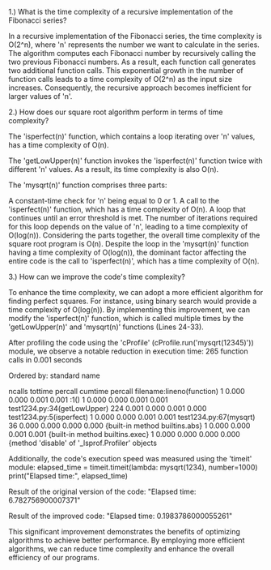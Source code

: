 1.) What is the time complexity of a recursive implementation of the Fibonacci series?

In a recursive implementation of the Fibonacci series, the time complexity is O(2^n), where 'n' represents the number we want to calculate in the series. The algorithm computes each Fibonacci number by recursively calling the two previous Fibonacci numbers. As a result, each function call generates two additional function calls. This exponential growth in the number of function calls leads to a time complexity of O(2^n) as the input size increases. Consequently, the recursive approach becomes inefficient for larger values of 'n'.

2.) How does our square root algorithm perform in terms of time complexity?

The 'isperfect(n)' function, which contains a loop iterating over 'n' values, has a time complexity of O(n).

The 'getLowUpper(n)' function invokes the 'isperfect(n)' function twice with different 'n' values. As a result, its time complexity is also O(n).

The 'mysqrt(n)' function comprises three parts:

A constant-time check for 'n' being equal to 0 or 1.
A call to the 'isperfect(n)' function, which has a time complexity of O(n).
A loop that continues until an error threshold is met. The number of iterations required for this loop depends on the value of 'n', leading to a time complexity of O(log(n)).
Considering the parts together, the overall time complexity of the square root program is O(n). Despite the loop in the 'mysqrt(n)' function having a time complexity of O(log(n)), the dominant factor affecting the entire code is the call to 'isperfect(n)', which has a time complexity of O(n).

3.) How can we improve the code's time complexity?

To enhance the time complexity, we can adopt a more efficient algorithm for finding perfect squares. For instance, using binary search would provide a time complexity of O(log(n)). By implementing this improvement, we can modify the 'isperfect(n)' function, which is called multiple times by the 'getLowUpper(n)' and 'mysqrt(n)' functions (Lines 24-33).

After profiling the code using the 'cProfile' (cProfile.run('mysqrt(12345)')) module, we observe a notable reduction in execution time:
    265 function calls in 0.001 seconds

   Ordered by: standard name

   ncalls  tottime  percall  cumtime  percall filename:lineno(function)
        1    0.000    0.000    0.001    0.001 <string>:1(<module>)
        1    0.000    0.000    0.001    0.001 test1234.py:34(getLowUpper)
      224    0.001    0.000    0.001    0.000 test1234.py:5(isperfect)
        1    0.000    0.000    0.001    0.001 test1234.py:67(mysqrt)
       36    0.000    0.000    0.000    0.000 {built-in method builtins.abs}
        1    0.000    0.000    0.001    0.001 {built-in method builtins.exec}
        1    0.000    0.000    0.000    0.000 {method 'disable' of '_lsprof.Profiler' objects

Additionally, the code's execution speed was measured using the 'timeit' module:
elapsed_time = timeit.timeit(lambda: mysqrt(1234), number=1000)
print("Elapsed time:", elapsed_time)

Result of the original version of the code:
"Elapsed time: 6.782756900007371"

Result of the improved code:
"Elapsed time: 0.1983786000055261"

This significant improvement demonstrates the benefits of optimizing algorithms to achieve better performance. By employing more efficient algorithms, we can reduce time complexity and enhance the overall efficiency of our programs.




